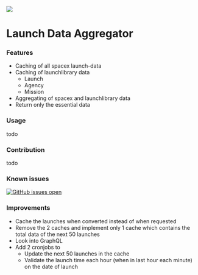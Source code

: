[![](https://i.imgur.com/rg6nA9k.png)](https://i.imgur.com/rg6nA9k.png)
# Launch Data Aggregator

### Features
- Caching of all spacex launch-data
- Caching of launchlibrary data
	- Launch
	- Agency
	- Mission
- Aggregating of spacex and launchlibrary data
- Return only the essential data

### Usage
todo

### Contribution
todo

### Known issues
[![GitHub issues open](https://img.shields.io/github/issues/Jmaasy/launch-data-aggregator/shconfparser.svg?maxAge=2592000&style=for-the-badge&logo=appveyor)](https://github.com/Jmaasy/launch-data-aggregator/issues)

### Improvements
- Cache the launches when converted instead of when requested
- Remove the 2 caches and implement only 1 cache which contains the total data of the next 50 launches
- Look into GraphQL
- Add 2 cronjobs to 
	- Update the next 50 launches in the cache
	- Validate the launch time each hour (when in last hour each minute) on the date of launch
